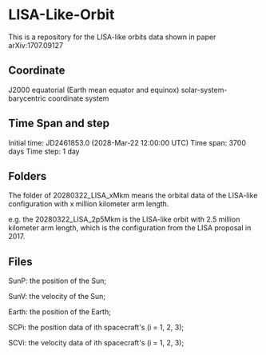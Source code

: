 # LISA-Like-Orbit
This is a repository for the LISA-like orbits data shown in paper arXiv:1707.09127

## Coordinate
J2000 equatorial (Earth mean equator and equinox) solar-system-barycentric coordinate system

## Time Span and step
Initial time: JD2461853.0 (2028-Mar-22 12:00:00 UTC)
Time span: 3700 days
Time step: 1 day

## Folders

The folder of 20280322_LISA_xMkm means the orbital data of the LISA-like configuration with x million kilometer arm length.

e.g. the 20280322_LISA_2p5Mkm is the LISA-like orbit with 2.5 million kilometer arm length, which is the configuration from the LISA proposal in 2017.


## Files
SunP: the position of the Sun;

SunV: the velocity of the Sun;

Earth: the position of the Earth;

SCPi: the position data of ith spacecraft's (i = 1, 2, 3);

SCVi: the velocity data of ith spacecraft's (i = 1, 2, 3);
